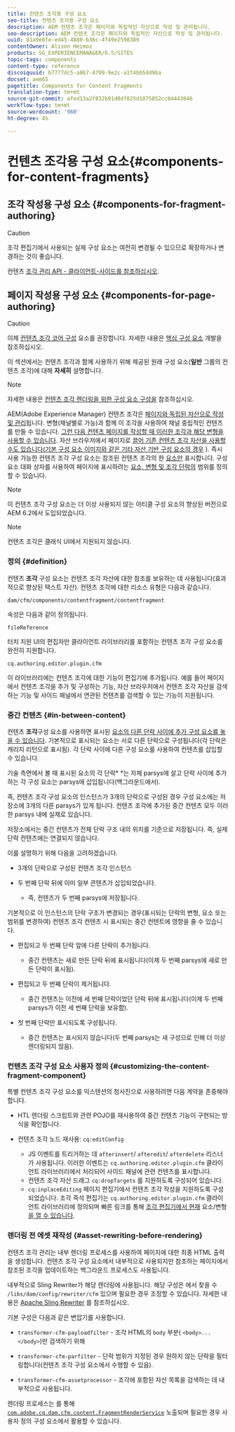 ```yaml
---
title: 컨텐츠 조각용 구성 요소
seo-title: 컨텐츠 조각용 구성 요소
description: AEM 컨텐츠 조각은 페이지와 독립적인 자산으로 작성 및 관리됩니다.
seo-description: AEM 컨텐츠 조각은 페이지와 독립적인 자산으로 작성 및 관리됩니다.
uuid: 81a9e0fe-ed45-4880-b36c-4f49e2598389
contentOwner: Alison Heimoz
products: SG_EXPERIENCEMANAGER/6.5/SITES
topic-tags: components
content-type: reference
discoiquuid: b7777dc5-a867-4799-9e2c-a1f4bb5dd96a
docset: aem65
pagetitle: Components for Content Fragments
translation-type: tm+mt
source-git-commit: afed13a2f832b91d0df825d1075852cc84443646
workflow-type: tm+mt
source-wordcount: '960'
ht-degree: 4%

---
```



# 컨텐츠 조각용 구성 요소{#components-for-content-fragments}

## 조각 작성용 구성 요소 {#components-for-fragment-authoring}

>[!CAUTION]
>
>조각 편집기에서 사용되는 실제 구성 요소는 여전히 변경될 수 있으므로 확장하거나 변경하는 것이 좋습니다.

컨텐츠 [조각 관리 API - 클라이언트-사이드를 참조하십시오](/help/sites-developing/customizing-content-fragments.md#the-content-fragment-management-api-client-side).

## 페이지 작성용 구성 요소 {#components-for-page-authoring}

>[!CAUTION]
>
>이제 [컨텐츠 조각 코어 구성](https://helpx.adobe.com/experience-manager/core-components/using/content-fragment-component.html) 요소를 권장합니다. 자세한 내용은 [핵심 구성 요소](https://helpx.adobe.com/experience-manager/core-components/using/developing.html) 개발을 참조하십시오.
>
>이 섹션에서는 컨텐츠 조각과 함께 사용하기 위해 제공된 원래 구성 요소(**일반** 그룹의 컨텐츠 조각)에 대해 **자세히** 설명합니다.

>[!NOTE]
>
>자세한 내용은 [컨텐츠 조각 렌더링을 위한 구성 요소 구성을](/help/sites-developing/content-fragments-config-components-rendering.md) 참조하십시오.

AEM(Adobe Experience Manager) 컨텐츠 조각은 [페이지와 독립된 자산으로 작성 및 관리](/help/assets/content-fragments/content-fragments.md)됩니다. 변형(채널별로 가능)과 함께 이 조각을 사용하여 채널 중립적인 컨텐츠를 만들 수 있습니다. [그런 다음 컨텐츠 페이지를 작성할 때 이러한 조각과 해당 변형을 사용할 수 있습니다](/help/sites-authoring/content-fragments.md). 자산 브라우저에서 페이지로 [끌어 기존 컨텐츠 조각 자산을 사용할 수도 있습니다(기본 구성 요소 이미지와 같은 기타 자산 기반 구성 요소의 경우](/help/sites-authoring/content-fragments.md#adding-a-content-fragment-to-your-page) ). 즉시 사용 가능한 컨텐츠 조각 구성 요소는 참조된 컨텐츠 조각의 한 [요소만](/help/assets/content-fragments/content-fragments.md#constituent-parts-of-a-content-fragment) 표시합니다. 구성 요소 대화 상자를 사용하여 페이지에 표시하려는 [요소, 변형 및 조각 단락의](/help/assets/content-fragments/content-fragments.md#constituent-parts-of-a-content-fragment) 범위를 정의할 수 있습니다.

>[!NOTE]
>
>이 컨텐츠 조각 구성 요소는 더 이상 사용되지 않는 아티클 구성 요소의 향상된 버전으로 AEM 6.2에서 도입되었습니다.

>[!NOTE]
>
>컨텐츠 조각은 클래식 UI에서 지원되지 않습니다.

### 정의 {#definition}

컨텐츠 **조각** 구성 요소는 컨텐츠 조각 자산에 대한 참조를 보유하는 데 사용됩니다(효과적으로 향상된 텍스트 자산). 컨텐츠 조각에 대한 리소스 유형은 다음과 같습니다.

`dam/cfm/components/contentfragment/contentfragment`

속성은 다음과 같이 정의됩니다.

`fileReference`

터치 지원 UI의 편집자만 클라이언트 라이브러리를 포함하는 컨텐츠 조각 구성 요소를 완전히 지원합니다.

`cq.authoring.editor.plugin.cfm`

이 라이브러리에는 컨텐츠 조각에 대한 기능이 편집기에 추가됩니다. 예를 들어 페이지에서 컨텐츠 조각을 추가 및 구성하는 기능, 자산 브라우저에서 컨텐츠 조각 자산을 검색하는 기능 및 사이드 패널에서 연관된 컨텐츠를 검색할 수 있는 기능이 지원됩니다.

### 중간 컨텐츠 {#in-between-content}

컨텐츠 **조각**&#x200B;구성 요소를 사용하면 표시된 [요소의 다른 단락 사이에 추가 구성 요소를 놓을 수 있습니다](/help/assets/content-fragments/content-fragments.md#constituent-parts-of-a-content-fragment). 기본적으로 표시되는 요소는 서로 다른 단락으로 구성됩니다(각 단락은 캐리지 리턴으로 표시됨). 각 단락 사이에 다른 구성 요소를 사용하여 컨텐츠를 삽입할 수 있습니다.

기술 측면에서 볼 때 표시된 요소의 각 단락* *는 자체 parsys에 살고 단락 사이에 추가하는 각 구성 요소는 parsys에 삽입됩니다(백그라운드에서).

즉, 컨텐츠 조각 구성 요소의 인스턴스가 3개의 단락으로 구성된 경우 구성 요소에는 저장소에 3개의 다른 parsys가 있게 됩니다. 컨텐츠 조각에 추가된 중간 컨텐츠 모두 이러한 parsys 내에 실제로 있습니다.

저장소에서는 중간 컨텐츠가 전체 단락 구조 내의 위치를 기준으로 저장됩니다. 즉, 실제 단락 컨텐츠에는 연결되지 않습니다.

이를 설명하기 위해 다음을 고려하겠습니다.

* 3개의 단락으로 구성된 컨텐츠 조각 인스턴스
* 두 번째 단락 뒤에 이미 일부 콘텐츠가 삽입되었습니다.

   * 즉, 컨텐츠가 두 번째 parsys에 저장됩니다.

기본적으로 이 인스턴스의 단락 구조가 변경되는 경우(표시되는 단락의 변형, 요소 또는 범위를 변경하여) 컨텐츠 조각 컨텐츠 시 표시되는 중간 컨텐트에 영향을 줄 수 있습니다.

* 편집되고 두 번째 단락 앞에 다른 단락이 추가됩니다.

   * 중간 컨텐츠는 새로 만든 단락 뒤에 표시됩니다(이제 두 번째 parsys에 새로 만든 단락이 표시됨).

* 편집되고 두 번째 단락이 제거됩니다.

   * 중간 컨텐츠는 이전에 세 번째 단락이었던 단락 뒤에 표시됩니다(이제 두 번째 parsys가 이전 세 번째 단락을 보유함).

* 첫 번째 단락만 표시되도록 구성됩니다.

   * 중간 컨텐츠는 표시되지 않습니다(두 번째 parsys는 새 구성으로 인해 더 이상 렌더링되지 않음).

### 컨텐츠 조각 구성 요소 사용자 정의 {#customizing-the-content-fragment-component}

특별 컨텐츠 조각 구성 요소를 익스텐션의 청사진으로 사용하려면 다음 계약을 존중해야 합니다.

* HTL 렌더링 스크립트와 관련 POJO를 재사용하여 중간 컨텐츠 기능이 구현되는 방식을 확인합니다.
* 컨텐츠 조각 노드 재사용: `cq:editConfig`

   * JS 이벤트를 트리거하는 데 `afterinsert`/ `afteredit`/ `afterdelete` 리스너가 사용됩니다. 이러한 이벤트는 `cq.authoring.editor.plugin.cfm` 클라이언트 라이브러리에서 처리되어 사이드 패널에 관련 컨텐츠를 표시합니다.
   * 컨텐츠 조각 자산 드래그 `cq:dropTargets` 를 지원하도록 구성되어 있습니다.
   * `cq:inplaceEditing` 페이지 편집기에서 컨텐츠 조각 작성을 지원하도록 구성되었습니다. 조각 즉석 편집기는 `cq.authoring.editor.plugin.cfm` 클라이언트 라이브러리에 정의되며 빠른 링크를 통해 [조각 편집기에서 현재](/help/assets/content-fragments/content-fragments.md#constituent-parts-of-a-content-fragment) 요소/변형 [을 열 수 있습니다](/help/assets/content-fragments/content-fragments-variations.md).

### 렌더링 전 에셋 재작성 {#asset-rewriting-before-rendering}

컨텐츠 조각 관리는 내부 렌더링 프로세스를 사용하여 페이지에 대한 최종 HTML 출력을 생성합니다. 컨텐츠 조각 구성 요소에서 내부적으로 사용되지만 참조하는 페이지에서 참조된 조각을 업데이트하는 백그라운드 프로세스도 사용됩니다.

내부적으로 Sling Rewriter가 해당 렌더링에 사용됩니다. 해당 구성은 에서 찾을 수 `/libs/dam/config/rewriter/cfm` 있으며 필요한 경우 조정할 수 있습니다. 자세한 내용은 [Apache Sling Rewriter](https://sling.apache.org/documentation/bundles/output-rewriting-pipelines-org-apache-sling-rewriter.html) 를 참조하십시오.

기본 구성은 다음과 같은 변압기를 사용합니다.

* `transformer-cfm-payloadfilter` - 조각 HTML의 `body` 부분( `<body>...</body>`)만 검색하기 위해

* `transformer-cfm-parfilter` - 단락 범위가 지정된 경우 원하지 않는 단락을 필터링합니다(컨텐츠 조각 구성 요소에서 수행할 수 있음).
* `transformer-cfm-assetprocessor` - 조각에 포함된 자산 목록을 검색하는 데 내부적으로 사용됩니다.

렌더링 프로세스는 를 통해 [`com.adobe.cq.dam.cfm.content.FragmentRenderService`](https://helpx.adobe.com/experience-manager/6-5/sites/developing/using/reference-materials/javadoc/com/adobe/cq/dam/cfm/ContentFragment.html) 노출되며 필요한 경우 사용자 정의 구성 요소에서 활용할 수 있습니다.

